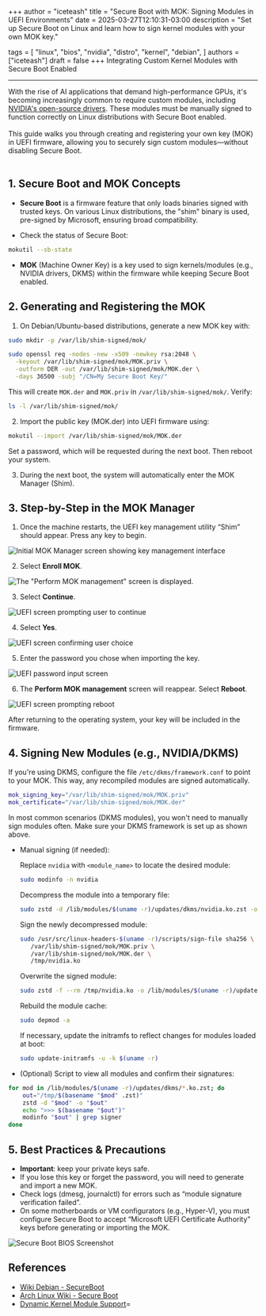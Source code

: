 +++
author = "iceteash"
title = "Secure Boot with MOK: Signing Modules in UEFI Environments"
date = 2025-03-27T12:10:31-03:00
description = "Set up Secure Boot on Linux and learn how to sign kernel modules with your own MOK key."

tags = [
  "linux",
  "bios",
  "nvidia",
  "distro",
  "kernel",
  "debian",
]
authors = ["iceteash"]
draft = false
+++
Integrating Custom Kernel Modules with Secure Boot Enabled 
<!--more-->
----
With the rise of AI applications that demand high-performance GPUs, it's becoming increasingly common to require custom modules, including <a href="https://github.com/NVIDIA/open-gpu-kernel-modules" target="_blank">NVIDIA's open-source drivers</a>. These modules must be manually signed to function correctly on Linux distributions with Secure Boot enabled.
<br></br>
This guide walks you through creating and registering your own key (MOK) in UEFI firmware, allowing you to securely sign custom modules—without disabling Secure Boot.
<br></br>

## 1. Secure Boot and MOK Concepts

- **Secure Boot** is a firmware feature that only loads binaries signed with trusted keys. On various Linux distributions, the "shim" binary is used, pre-signed by Microsoft, ensuring broad compatibility.

- Check the status of Secure Boot:
```bash
mokutil --sb-state
```

- **MOK** (Machine Owner Key) is a key used to sign kernels/modules (e.g., NVIDIA drivers, DKMS) within the firmware while keeping Secure Boot enabled.

## 2. Generating and Registering the MOK

1. On Debian/Ubuntu-based distributions, generate a new MOK key with:

```bash
sudo mkdir -p /var/lib/shim-signed/mok/

sudo openssl req -nodes -new -x509 -newkey rsa:2048 \
  -keyout /var/lib/shim-signed/mok/MOK.priv \
  -outform DER -out /var/lib/shim-signed/mok/MOK.der \
  -days 36500 -subj "/CN=My Secure Boot Key/"
```

This will create `MOK.der` and `MOK.priv` in `/var/lib/shim-signed/mok/`. Verify:
```bash
ls -l /var/lib/shim-signed/mok/
```

2. Import the public key (MOK.der) into UEFI firmware using:

```bash
mokutil --import /var/lib/shim-signed/mok/MOK.der
```

Set a password, which will be requested during the next boot. Then reboot your system.

3. During the next boot, the system will automatically enter the MOK Manager (Shim).

## 3. Step-by-Step in the MOK Manager

1. Once the machine restarts, the UEFI key management utility “Shim” should appear. Press any key to begin.

![Initial MOK Manager screen showing key management interface](/images/2025/secure-boot-bios-2.png)

2. Select **Enroll MOK**.

![The "Perform MOK management" screen is displayed.](/images/2025/secure-boot-bios-3.png)

3. Select **Continue**.

![UEFI screen prompting user to continue](/images/2025/secure-boot-bios-6.png)

4. Select **Yes**.

![UEFI screen confirming user choice](/images/2025/secure-boot-bios-7.png)

5. Enter the password you chose when importing the key.

![UEFI password input screen](/images/2025/secure-boot-bios-8.png)

6. The **Perform MOK management** screen will reappear. Select **Reboot**.

![UEFI screen prompting reboot](/images/2025/secure-boot-bios-9.png)

After returning to the operating system, your key will be included in the firmware.

## 4. Signing New Modules (e.g., NVIDIA/DKMS)

If you're using DKMS, configure the file `/etc/dkms/framework.conf` to point to your MOK. This way, any recompiled modules are signed automatically.

```bash
mok_signing_key="/var/lib/shim-signed/mok/MOK.priv"
mok_certificate="/var/lib/shim-signed/mok/MOK.der"
```

In most common scenarios (DKMS modules), you won't need to manually sign modules often. Make sure your DKMS framework is set up as shown above.

- Manual signing (if needed):

   Replace `nvidia` with `<module_name>` to locate the desired module:
   ```bash
   sudo modinfo -n nvidia
   ```
   Decompress the module into a temporary file:
   ```bash
   sudo zstd -d /lib/modules/$(uname -r)/updates/dkms/nvidia.ko.zst -o /tmp/nvidia.ko
   ```
   Sign the newly decompressed module:
   ```bash
   sudo /usr/src/linux-headers-$(uname -r)/scripts/sign-file sha256 \
      /var/lib/shim-signed/mok/MOK.priv \
      /var/lib/shim-signed/mok/MOK.der \
      /tmp/nvidia.ko
   ```
   Overwrite the signed module:
   ```bash
   sudo zstd -f --rm /tmp/nvidia.ko -o /lib/modules/$(uname -r)/updates/dkms/nvidia.ko.zst
   ```
   Rebuild the module cache:
   ```bash
   sudo depmod -a
   ```
   If necessary, update the initramfs to reflect changes for modules loaded at boot:
   ```bash
   sudo update-initramfs -u -k $(uname -r)
   ```

- (Optional) Script to view all modules and confirm their signatures:

```bash
for mod in /lib/modules/$(uname -r)/updates/dkms/*.ko.zst; do
    out="/tmp/$(basename "$mod" .zst)"
    zstd -d "$mod" -o "$out"
    echo ">>> $(basename "$out")"
    modinfo "$out" | grep signer
done
```

## 5. Best Practices & Precautions

- **Important**: keep your private keys safe.
- If you lose this key or forget the password, you will need to generate and import a new MOK.
- Check logs (dmesg, journalctl) for errors such as “module signature verification failed”.
- On some motherboards or VM configurators (e.g., Hyper-V), you must configure Secure Boot to accept “Microsoft UEFI Certificate Authority” keys before generating or importing the MOK.

![Secure Boot BIOS Screenshot](/images/2025/secure-boot-bios-1.png)

## References

- [Wiki Debian - SecureBoot](https://wiki.debian.org/SecureBoot#MOK_-_Machine_Owner_Key)
- [Arch Linux Wiki - Secure Boot](https://wiki.archlinux.org/title/Unified_Extensible_Firmware_Interface/Secure_Boot)
- [Dynamic Kernel Module Support](https://wiki.archlinux.org/title/Dynamic_Kernel_Module_Support)=